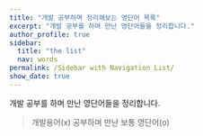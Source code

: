 ```yaml
---
title: "개발 공부하며 정리해보는 영단어 목록"
excerpt: "개발 공부를 하며 만난 영단어들을 정리합니다."
author_profile: true
sidebar:
  title: "the list"
  nav: words
permalink: /Sidebar with Navigation List/
show_date: true
---
```


개발 공부를 하며 만난 영단어들을 정리합니다.

> 개발용어(x) 공부하며 만난 보통 영단어(o)
